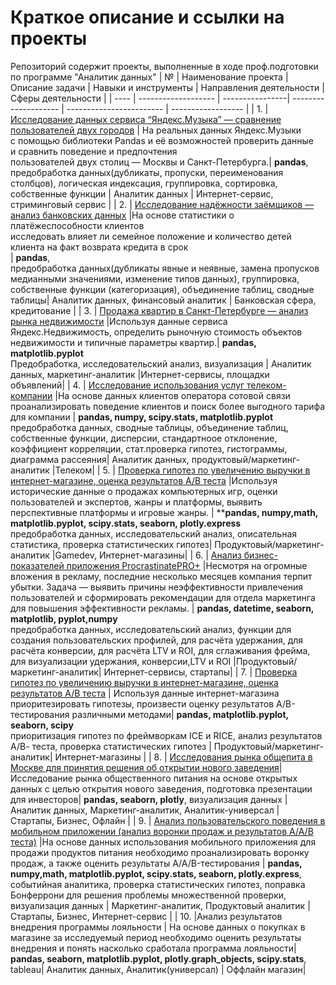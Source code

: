 # Краткое описание и ссылки на проекты
Репозиторий содержит проекты, выполненные в ходе проф.подготовки по программе "Аналитик данных"
| №   | Наименование проекта | Описание задачи | Навыки и инструменты  | Направления деятельности | Сферы деятельности |
| ---- | ------------------- | ----------------| -------------------- | ------------------------ | ------------------ |
| 1.   | [Исследование данных сервиса “Яндекс.Музыка” — сравнение пользователей двух городов](https://github.com/KristinaBandurko/Yandex.Practice.MyProjects/tree/main/Project_1.YandexMusic) |   На реальных данных Яндекс.Музыки <br/> c помощью библиотеки Pandas и её возможностей проверить данные <br/>  и сравнить поведение и предпочтения <br/>   пользователей двух столиц — Москвы и Санкт-Петербурга.| **pandas**, <br/> предобработка данных(дубликаты, пропуски, переименования столбцов), логическая индексация, группировка, сортировка, собственные функции | Аналитик данных | Интернет-сервис, стриминговый сервис |
| 2.   | [Исследование надёжности заёмщиков — анализ банковских данных](https://github.com/KristinaBandurko/Yandex.Practice.MyProjects/tree/main/Project_2_Bank) |На основе статистики о платёжеспособности клиентов <br/> исследовать влияет ли семейное положение и количество детей <br/> клиента на факт возврата кредита в срок <br/>| **pandas**, <br/> предобработка данных(дубликаты явные и неявные, замена пропусков медианными значениями, изменение типов данных), группировка, собственные функции (категоризация), объединение таблиц, сводные таблицы| Аналитик данных, финансовый аналитик | Банковская сфера, кредитование | 
| 3.   | [Продажа квартир в Санкт-Петербурге — анализ рынка недвижимости](https://github.com/KristinaBandurko/Yandex.Workshop.MyProjects/tree/main/%D0%9F%D1%80%D0%BE%D0%B5%D0%BA%D1%82_3.%D0%AF%D0%BD%D0%B4%D0%B5%D0%BA%D1%81.%D0%9D%D0%B5%D0%B4%D0%B2%D0%B8%D0%B6%D0%B8%D0%BC%D0%BE%D1%81%D1%82%D1%8C) |Используя данные сервиса Яндекс.Недвижимость, определить рыночную стоимость объектов недвижимости и типичные параметры квартир.| **pandas, matplotlib.pyplot** <br/> Предобработка, исследовательский анализ, визуализация | Аналитик данных, маркетинг-аналитик |Интернет-сервисы, площадки объявлений|
| 4.   | [Исследование использования услуг телеком-компании](https://github.com/KristinaBandurko/Yandex.Workshop.MyProjects/tree/main/%D0%9F%D1%80%D0%BE%D0%B5%D0%BA%D1%82_7.%D0%9F%D1%80%D0%B8%D0%BE%D1%80%D0%B8%D1%82%D0%B5%D0%B7%D0%B0%D1%86%D0%B8%D1%8F%20%D0%B3%D0%B8%D0%BF%D0%BE%D1%82%D0%B5%D0%B7%2C%20%D0%BE%D1%86%D0%B5%D0%BD%D0%BA%D0%B0%20%D0%90%D0%92-%D1%82%D0%B5%D1%81%D1%82%D0%B0) |На основе данных клиентов оператора сотовой связи проанализировать поведение клиентов и поиск более выгодного тарифа для компании | **pandas, numpy, scipy.stats, matplotlib.pyplot** <br/> предобработка данных, сводные таблицы, объединение таблиц, собственные функции,  дисперсии, стандартноое отклонение, коэффициент корреляции, стат.проверка гипотез, гистограммы, диаграмма рассеяния| Аналитик данных, продуктовый/маркетинг-аналитик |Телеком|
| 5.   | [Проверка гипотез по увеличению выручки в интернет-магазине, оценка результатов A/B теста](https://github.com/KristinaBandurko/Yandex.Workshop.MyProjects/tree/main/%D0%9F%D1%80%D0%BE%D0%B5%D0%BA%D1%82_5.%D0%A0%D1%8B%D0%BD%D0%BE%D0%BA%20%D0%BA%D0%BE%D0%BC%D0%BF%D1%8C%D1%8E%D1%82%D0%B5%D1%80%D0%BD%D1%8B%D1%85%20%D0%B8%D0%B3%D1%80) |Используя исторические данные о продажах компьютерных игр, оценки пользователей и экспертов, жанры и платформы, выявить перспективные платформы и игровые жанры. | ****pandas, numpy,math, matplotlib.pyplot, scipy.stats, seaborn,  plotly.express** <br/> предобработка данных, исследовательский анализ, описательная статистика, проверка статистических гипотез| Продуктовый/маркетинг-аналитик |Gamedev, Интернет-магазины|
| 6. | [Анализ бизнес-показателей приложения ProcrastinatePRO+](https://github.com/KristinaBandurko/Yandex.Workshop.MyProjects/tree/main/%D0%9F%D1%80%D0%BE%D0%B5%D0%BA%D1%82_6.%D0%90%D0%BD%D0%B0%D0%BB%D0%B8%D0%B7%20%D0%B1%D0%B8%D0%B7%D0%BD%D0%B5%D1%81-%D0%BF%D0%BE%D0%BA%D0%B0%D0%B7%D0%B0%D1%82%D0%B5%D0%BB%D0%B5%D0%B9) |Несмотря на огромные вложения в рекламу, последние несколько месяцев компания терпит убытки. Задача — выявить причины неэффективности привлечения пользователей и сформировать рекомендации для отдела маркетинга для повышения эффективности рекламы. | **pandas, datetime, seaborn, matplotlib, pyplot,numpy** <br/> предобработка данных, исследовательский анализ, функции для создания пользовательских профилей, для расчёта удержания, для расчёта конверсии, для расчёта LTV и ROI, для сглаживания фрейма, для визуализации удержания, конверсии,LTV и ROI |Продуктовый/маркетинг-аналитик| Интернет-сервисы, стартапы|
| 7. | [Проверка гипотез по увеличению выручки в интернет-магазине, оценка результатов A/B теста](https://github.com/KristinaBandurko/Yandex.Workshop.MyProjects/tree/main/%D0%9F%D1%80%D0%BE%D0%B5%D0%BA%D1%82_7.%D0%9F%D1%80%D0%B8%D0%BE%D1%80%D0%B8%D1%82%D0%B5%D0%B7%D0%B0%D1%86%D0%B8%D1%8F%20%D0%B3%D0%B8%D0%BF%D0%BE%D1%82%D0%B5%D0%B7%2C%20%D0%BE%D1%86%D0%B5%D0%BD%D0%BA%D0%B0%20%D0%90%D0%92-%D1%82%D0%B5%D1%81%D1%82%D0%B0) | Используя данные интернет-магазина приоритезировать гипотезы, произвести оценку результатов A/B-тестирования различными методами| **pandas, matplotlib.pyplot, seaborn, scipy** <br/> приоритизация гипотез по фреймворкам ICE и RICE, анализ результатов А/В- теста, проверка статистических гипотез | Продуктовый/маркетинг-аналитик| Интернет-магазины |
| 8. |  [Исследования рынка общепита в Москве для принятия решения об открытии нового заведения](https://github.com/KristinaBandurko/Yandex.Workshop.MyProjects/tree/main/%D0%9F%D1%80%D0%BE%D0%B5%D0%BA%D1%82_8.%D0%A0%D1%8B%D0%BD%D0%BE%D0%BA%20%D0%B7%D0%B0%D0%B2%D0%B5%D0%B4%D0%B5%D0%BD%D0%B8%D0%B9%20%D0%BE%D0%B1%D1%89%D0%B5%D1%81%D1%82%D0%B2%D0%B5%D0%BD%D0%BD%D0%BE%D0%B3%D0%BE%20%D0%BF%D0%B8%D1%82%D0%B0%D0%BD%D0%B8%D1%8F%20%D0%9C%D0%BE%D1%81%D0%BA%D0%B2%D1%8B)| Исследование рынка общественного питания на основе открытых данных с целью открытия нового заведения, подготовка презентации для инвесторов| **pandas, seaborn, plotly**, визуализация данных | Аналитик данных, Маркетинг-аналитик, Аналитик-универсал | Стартапы, Бизнес, Офлайн |
| 9. | [Анализ пользовательского поведения в мобильном приложении (анализ воронки продаж и результатов А/А/В теста)](https://github.com/KristinaBandurko/Yandex.Workshop.MyProjects/tree/main/%D0%9F%D1%80%D0%BE%D0%B5%D0%BA%D1%82_9.%D0%90%D0%BD%D0%B0%D0%BB%D0%B8%D0%B7%20%D0%BF%D0%BE%D0%BB%D1%8C%D0%B7%D0%BE%D0%B2%D0%B0%D1%82%D0%B5%D0%BB%D1%8C%D1%81%D0%BA%D0%BE%D0%B3%D0%BE%20%D0%BF%D0%BE%D0%B2%D0%B5%D0%B4%D0%B5%D0%BD%D0%B8%D1%8F%20%D0%B2%20%D0%BC%D0%BE%D0%B1%D0%B8%D0%BB%D1%8C%D0%BD%D0%BE%D0%BC%20%D0%BF%D1%80%D0%B8%D0%BB%D0%BE%D0%B6%D0%B5%D0%BD%D0%B8%D0%B8) |На основе данных использования мобильного приложения для продажи продуктов питания необходимо проанализировать воронку продаж, а также оценить результаты A/A/B-тестирования | **pandas, numpy,math, matplotlib.pyplot, scipy.stats, seaborn, plotly.express**, событийная аналитика, проверка статистических гипотез, поправка Бонферрони для решения проблемы множественной проверки, визуализация данных | Маркетинг-аналитик, Продуктовый аналитик |Стартапы, Бизнес, Интернет-сервис | 
| 10. |Анализ результатов внедрения программы лояльности | На основе данных о покупках в магазине за исследуемый период необходимо оценить результаты внедрения и понять насколько сработала программа лояльности| **pandas, seaborn, matplotlib.pyplot, plotly.graph_objects, scipy.stats**, tableau| Аналитик данных, Аналитик(универсал) | Оффлайн магазин|


